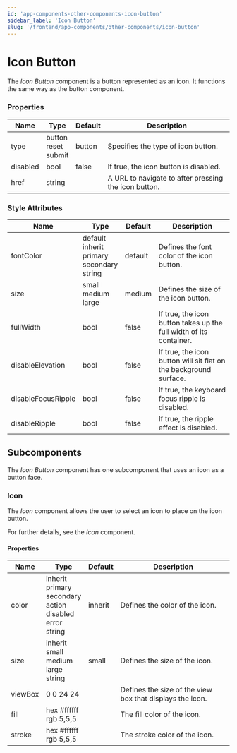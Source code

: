 ```yaml
---
id: 'app-components-other-components-icon-button'
sidebar_label: 'Icon Button'
slug: '/frontend/app-components/other-components/icon-button'
---
```


# Icon Button
The *Icon Button* component is a button represented as an icon. It functions the same way as the button component.

### Properties
<table>
<thead>
<tr><th>Name</th><th>Type</th><th>Default</th><th>Description</th></tr>
</thead>
<tbody>
<tr><td>type</td><td>button<br/>reset<br/>submit</td><td>button</td><td>Specifies the type of icon button.</td></tr>
<tr><td>disabled</td><td>bool</td><td>false</td><td>If true, the icon button is disabled.</td></tr>
<tr><td>href</td><td>string</td><td></td><td>A URL to navigate to after pressing the icon button.</td></tr>
</tbody>
</table>

### Style Attributes
<table>
<thead>
<tr><th>Name</th><th>Type</th><th>Default</th><th>Description</th></tr>
</thead>
<tbody>
<tr><td>fontColor</td><td>default<br/>inherit<br/>primary<br/>secondary<br/>string</td><td>default</td><td>Defines the font color of the icon button.</td></tr>
<tr><td>size</td><td>small<br/>medium<br/>large<br/></td><td>medium</td><td>Defines the size of the icon button.</td></tr>
<tr><td>fullWidth</td><td>bool</td><td>false</td><td>If true, the icon button takes up the full width of its container.</td></tr>
<tr><td>disableElevation</td><td>bool</td><td>false</td><td>If true, the icon button will sit flat on the background surface.</td></tr>
<tr><td>disableFocusRipple</td><td>bool</td><td>false</td><td>If true, the keyboard focus ripple is disabled.</td></tr>
<tr><td>disableRipple</td><td>bool</td><td>false</td><td>If true, the ripple effect is disabled.</td></tr>
</tbody>
</table>

## Subcomponents
The *Icon Button* component has one subcomponent that uses an icon as a button face.

### Icon
The *Icon* component allows the user to select an icon to place on the icon button.

For further details, see the *Icon* component.

#### Properties
<table>
<thead>
<tr><th>Name</th><th>Type</th><th>Default</th><th>Description</th></tr>
</thead>
<tbody>
<tr><td>color</td><td>inherit<br/>primary<br/>secondary<br/>action<br/>disabled<br/>error<br/>string</td><td>inherit</td><td>Defines the color of the icon.</td></tr>
<tr><td>size</td><td>inherit<br/>small<br/>medium<br/>large<br/>string</td><td>small</td><td>Defines the size of the icon.</td></tr>
<tr><td>viewBox</td><td>0 0 24 24</td><td></td><td>Defines the size of the view box that displays the icon.</td></tr>
<tr><td>fill</td><td>hex #ffffff<br/>rgb 5,5,5</td><td></td><td>The fill color of the icon.</td></tr>
<tr><td>stroke</td><td>hex #ffffff<br/>rgb 5,5,5</td><td></td><td>The stroke color of the icon.</td></tr>
</tbody>
</table>



